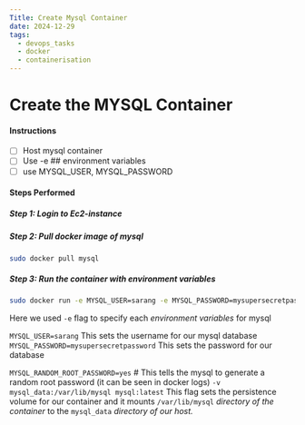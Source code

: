 ```yaml
---
Title: Create Mysql Container
date: 2024-12-29
tags:
  - devops_tasks
  - docker
  - containerisation
---
```

# Create the MYSQL Container
#### Instructions
- [ ] Host mysql container 
- [ ] Use -e ## environment variables
- [ ] use MYSQL_USER, MYSQL_PASSWORD

#### Steps Performed
##### Step 1: Login to Ec2-instance
##### Step 2: Pull docker image of mysql
```bash
sudo docker pull mysql
```

##### Step 3: Run the container with environment variables
```bash
sudo docker run -e MYSQL_USER=sarang -e MYSQL_PASSWORD=mysupersecretpassword -e MYSQL_RANDOM_ROOT_PASSWORD=yes -p 3306:3306 --name mysql_container -v mysql_data:/var/lib/mysql mysql:latest
```

Here we used `-e` flag to specify each *environment variables* for mysql

`MYSQL_USER=sarang`  This sets the username for our mysql database
`MYSQL_PASSWORD=mysupersecretpassword` This sets the password for our database

`MYSQL_RANDOM_ROOT_PASSWORD=yes`    # This tells the mysql to generate a random root password (it can be seen in docker logs)
`-v mysql_data:/var/lib/mysql mysql:latest` This flag sets the persistence volume for our container and it mounts `/var/lib/mysql` *directory of the container* to the `mysql_data` *directory of our host.*



